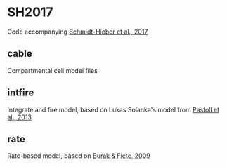 # SH2017
Code accompanying [Schmidt-Hieber et al., 2017](https://www.nature.com/neuro/journal/v20/n8/full/nn.4582.html)

## cable
Compartmental cell model files

## intfire
Integrate and fire model, based on Lukas Solanka's model from [Pastoll et al., 2013](https://www.ncbi.nlm.nih.gov/pubmed/23312522)

## rate
Rate-based model, based on [Burak & Fiete, 2009](https://www.ncbi.nlm.nih.gov/pubmed/19229307)
